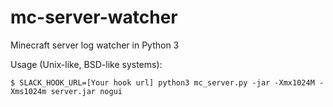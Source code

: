 # mc-server-watcher
Minecraft server log watcher in Python 3

Usage (Unix-like, BSD-like systems):
```
$ SLACK_HOOK_URL=[Your hook url] python3 mc_server.py -jar -Xmx1024M -Xms1024m server.jar nogui
```
